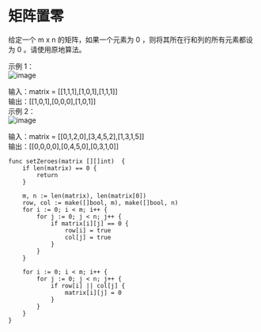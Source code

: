 # 矩阵置零

给定一个 m x n 的矩阵，如果一个元素为 0 ，则将其所在行和列的所有元素都设为 0 。请使用原地算法。  

示例 1：  
![image](https://github.com/user-attachments/assets/d6dc8370-6c06-4fd2-a881-89cddf89e73c)

输入：matrix = [[1,1,1],[1,0,1],[1,1,1]]  
输出：[[1,0,1],[0,0,0],[1,0,1]]  
示例 2：  
![image](https://github.com/user-attachments/assets/7d904985-ea54-4a57-81cb-57a76d3fef57)

输入：matrix = [[0,1,2,0],[3,4,5,2],[1,3,1,5]]  
输出：[[0,0,0,0],[0,4,5,0],[0,3,1,0]]  


```
func setZeroes(matrix [][]int)  {
    if len(matrix) == 0 {
        return
    }

    m, n := len(matrix), len(matrix[0])
    row, col := make([]bool, m), make([]bool, n)
    for i := 0; i < m; i++ {
        for j := 0; j < n; j++ {
            if matrix[i][j] == 0 {
                row[i] = true
                col[j] = true
            }
        }
    }

    for i := 0; i < m; i++ {
        for j := 0; j < n; j++ {
            if row[i] || col[j] {
                matrix[i][j] = 0
            }
        }
    }
}
```
